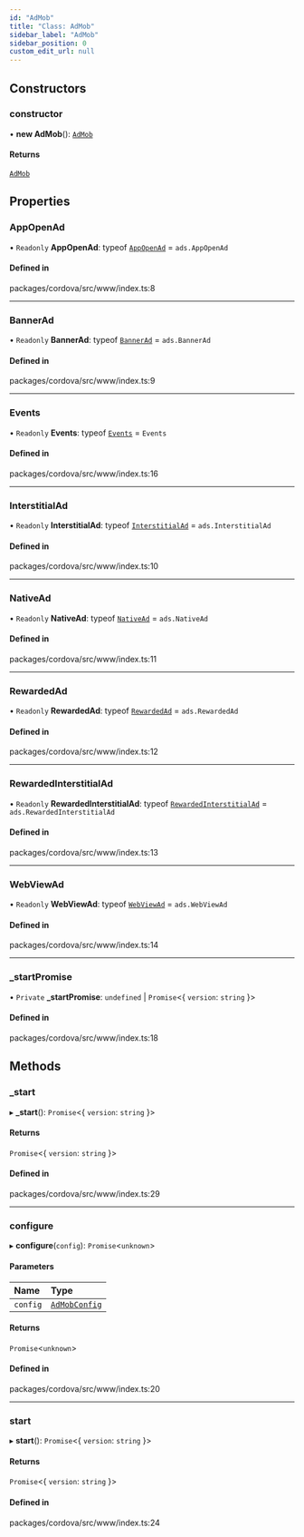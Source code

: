 ```yaml
---
id: "AdMob"
title: "Class: AdMob"
sidebar_label: "AdMob"
sidebar_position: 0
custom_edit_url: null
---
```


## Constructors

### constructor

• **new AdMob**(): [`AdMob`](AdMob.md)

#### Returns

[`AdMob`](AdMob.md)

## Properties

### AppOpenAd

• `Readonly` **AppOpenAd**: typeof [`AppOpenAd`](AppOpenAd.md) = `ads.AppOpenAd`

#### Defined in

packages/cordova/src/www/index.ts:8

___

### BannerAd

• `Readonly` **BannerAd**: typeof [`BannerAd`](BannerAd.md) = `ads.BannerAd`

#### Defined in

packages/cordova/src/www/index.ts:9

___

### Events

• `Readonly` **Events**: typeof [`Events`](../enums/Events.md) = `Events`

#### Defined in

packages/cordova/src/www/index.ts:16

___

### InterstitialAd

• `Readonly` **InterstitialAd**: typeof [`InterstitialAd`](InterstitialAd.md) = `ads.InterstitialAd`

#### Defined in

packages/cordova/src/www/index.ts:10

___

### NativeAd

• `Readonly` **NativeAd**: typeof [`NativeAd`](NativeAd.md) = `ads.NativeAd`

#### Defined in

packages/cordova/src/www/index.ts:11

___

### RewardedAd

• `Readonly` **RewardedAd**: typeof [`RewardedAd`](RewardedAd.md) = `ads.RewardedAd`

#### Defined in

packages/cordova/src/www/index.ts:12

___

### RewardedInterstitialAd

• `Readonly` **RewardedInterstitialAd**: typeof [`RewardedInterstitialAd`](RewardedInterstitialAd.md) = `ads.RewardedInterstitialAd`

#### Defined in

packages/cordova/src/www/index.ts:13

___

### WebViewAd

• `Readonly` **WebViewAd**: typeof [`WebViewAd`](WebViewAd.md) = `ads.WebViewAd`

#### Defined in

packages/cordova/src/www/index.ts:14

___

### \_startPromise

• `Private` **\_startPromise**: `undefined` \| `Promise`\<\{ `version`: `string`  }\>

#### Defined in

packages/cordova/src/www/index.ts:18

## Methods

### \_start

▸ **_start**(): `Promise`\<\{ `version`: `string`  }\>

#### Returns

`Promise`\<\{ `version`: `string`  }\>

#### Defined in

packages/cordova/src/www/index.ts:29

___

### configure

▸ **configure**(`config`): `Promise`\<`unknown`\>

#### Parameters

| Name | Type |
| :------ | :------ |
| `config` | [`AdMobConfig`](../interfaces/AdMobConfig.md) |

#### Returns

`Promise`\<`unknown`\>

#### Defined in

packages/cordova/src/www/index.ts:20

___

### start

▸ **start**(): `Promise`\<\{ `version`: `string`  }\>

#### Returns

`Promise`\<\{ `version`: `string`  }\>

#### Defined in

packages/cordova/src/www/index.ts:24
